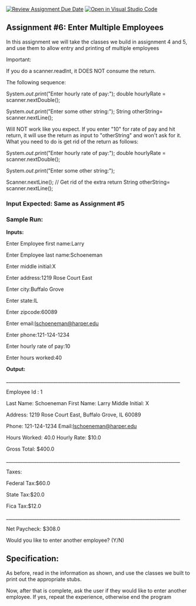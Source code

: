 [![Review Assignment Due Date](https://classroom.github.com/assets/deadline-readme-button-24ddc0f5d75046c5622901739e7c5dd533143b0c8e959d652212380cedb1ea36.svg)](https://classroom.github.com/a/JXt9PTjz)
[![Open in Visual Studio Code](https://classroom.github.com/assets/open-in-vscode-718a45dd9cf7e7f842a935f5ebbe5719a5e09af4491e668f4dbf3b35d5cca122.svg)](https://classroom.github.com/online_ide?assignment_repo_id=11756539&assignment_repo_type=AssignmentRepo)
## Assignment #6: Enter Multiple Employees

In this assignment we will take the classes we build in assignment 4 and 5, and use them to allow entry and printing of multiple employees

Important:

If you do a scanner.readInt, it DOES NOT consume the return.

The following sequence:

System._out_.print("Enter hourly rate of pay:");
double hourlyRate = scanner.nextDouble();

System._out_.print("Enter some other string:");
String otherString= scanner.nextLine();

Will NOT work like you expect. If you enter "10" for rate of pay and hit return, it will use the return as input to "otherString" and won't ask for it. What you need to do is get rid of the return as follows:

System._out_.print("Enter hourly rate of pay:");
double hourlyRate = scanner.nextDouble();

System._out_.print("Enter some other string:");

Scanner.nextLine(); // Get rid of the extra return
String otherString= scanner.nextLine();

### Input Expected: Same as Assignment #5

### Sample Run:

**Inputs:**

Enter Employee first name:Larry

Enter Employee last name:Schoeneman

Enter middle initial:X

Enter address:1219 Rose Court East

Enter city:Buffalo Grove

Enter state:IL

Enter zipcode:60089

Enter email:lschoeneman@harper.edu

Enter phone:121-124-1234

Enter hourly rate of pay:10

Enter hours worked:40

**Output:**

\_\_\_\_\_\_\_\_\_\_\_\_\_\_\_\_\_\_\_\_\_\_\_\_\_\_\_\_\_\_\_\_\_\_\_\_\_\_\_\_\_\_\_\_\_\_\_\_\_\_\_\_\_\_\_\_\_\_\_\_\_\_\_\_\_\_\_\_\_\_\_\_\_\_

Employee Id : 1

Last Name: Schoeneman First Name: Larry Middle Initial: X

Address: 1219 Rose Court East, Buffalo Grove, IL 60089

Phone: 121-124-1234 Email:lschoeneman@harper.edu

Hours Worked: 40.0 Hourly Rate: $10.0

Gross Total: $400.0

\_\_\_\_\_\_\_\_\_\_\_\_\_\_\_\_\_\_\_\_\_\_\_\_\_\_\_\_\_\_\_\_\_\_\_\_\_\_\_\_\_\_\_\_\_\_\_\_\_\_\_\_\_\_\_\_\_\_\_\_\_\_\_\_\_\_\_\_\_\_\_\_\_\_

Taxes:

Federal Tax:$60.0

State Tax:$20.0

Fica Tax:$12.0

\_\_\_\_\_\_\_\_\_\_\_\_\_\_\_\_\_\_\_\_\_\_\_\_\_\_\_\_\_\_\_\_\_\_\_\_\_\_\_\_\_\_\_\_\_\_\_\_\_\_\_\_\_\_\_\_\_\_\_\_\_\_\_\_\_\_\_\_\_\_\_\_\_\_

Net Paycheck: $308.0

Would you like to enter another employee? (Y/N)

##

## Specification:

As before, read in the information as shown, and use the classes we built to print out the appropriate stubs.

Now, after that is complete, ask the user if they would like to enter another employee. If yes, repeat the experience, otherwise end the program
